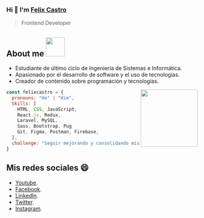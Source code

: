 ### Hi 👋 I'm [Felix Castro](https://felixgonzalo.github.io/portafolio/)
> Frontend Developer
<h2>About me <img src="https://media.giphy.com/media/12oufCB0MyZ1Go/giphy.gif" width="50"></h2>

- Estudiante de último ciclo de Ingeniería de Sistemas e Informática.
- Apasionado por el desarrollo de software y el uso de tecnologías.
- Creador de contenido sobre programación y tecnologías.

<img align='right' src="https://yt3.ggpht.com/ytc/AKedOLQavizxRD95xPOBFD6WVVnum6eLyo83zVGtuOANdg=s176-c-k-c0x00ffffff-no-rj" width="150">

```javascript
const felixcastro = {
  pronouns: "He" | "Him",
  Skills: [
    HTML, CSS, JavaScript,
    React.js, Redux,
    Laravel, MySQL,
    Sass, Bootstrap, Pug
    Git, Figma, Postman, Firebase, 
  ],
  challenge: "Seguir mejorando y consolidando mis habilidades !!"
}
```

## Mis redes sociales 😄
* [Youtube](https://www.youtube.com/c/FelixCastro003).
* [Facebook](https://www.facebook.com/felixcastro003).
* [LinkedIn](https://www.linkedin.com/in/felix-castro-cubas-633037192/).
* [Twitter](https://twitter.com/felixcastro003).
* [Instagram](https://www.instagram.com/felixcastro003/).
